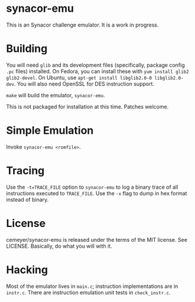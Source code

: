 synacor-emu
===========

This is an Synacor challenge emulator. It is a work in progress.

Building
========

You will need `glib` and its development files (specifically, package config
`.pc` files) installed. On Fedora, you can install these with `yum install
glib2 glib2-devel`. On Ubuntu, use `apt-get install libglib2.0-0
libglib2.0-dev`. You will also need OpenSSL for DES instruction support.

`make` will build the emulator, `synacor-emu`.

This is not packaged for installation at this time. Patches welcome.

Simple Emulation
================

Invoke `synacor-emu <romfile>`.

Tracing
=======

Use the `-t=TRACE_FILE` option to `synacor-emu` to log a binary trace of all
instructions executed to `TRACE_FILE`. Use the `-x` flag to dump in hex format
instead of binary.

License
=======

cemeyer/synacor-emu is released under the terms of the MIT license. See
LICENSE. Basically, do what you will with it.

Hacking
=======

Most of the emulator lives in `main.c`; instruction implementations are in
`instr.c`. There are instruction emulation unit tests in `check_instr.c`.
